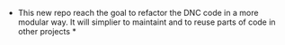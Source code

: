 * This new repo reach the goal to refactor the DNC code in a more modular 
way. It will simplier to maintaint and to reuse parts of code in other 
projects *
